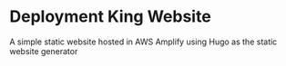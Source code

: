# Deployment King Website

A simple static website hosted in AWS Amplify using Hugo as the static website generator
